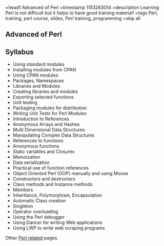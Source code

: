 =head1 Advanced of Perl
=timestamp 1153283014
=description Learning Perl is not difficult but it helps to have good training material!
=tags Perl, training, perl course, slides, Perl training, programming
=skip all

## Advanced of Perl

## Syllabus

* Using standard modules
* Installing modules from CPAN
* Using CPAN modules
* Packages, Namespaces
* Libraries and Modules
* Creating libraries and modules
* Exporting selected functions
* Unit testing
* Packaging modules for distribution
* Writing Unit Tests for Perl Modules
* Introduction to References
* Anonymous Arrays and Hashes
* Multi Dimensional Data Structures
* Manipulating Complex Data Structures
* References to functions
* Anonymous functions
* Static variables and Closures
* Memoization
* Data serialization
* Practical use of function references
* Object Oriented Perl (OOP) manually and using Moose
* Constructors and destructors
* Class methods and Instance methods
* Members
* Inheritance, Polymorphism, Encapsulation
* Automatic Class creation
* Singleton
* Operator overloading
* Using the Perl debugger
* Using Dancer for writing Web applications
* Using LWP to write web scraping programs

Other <a href="/perl">Perl related</a> pages.

